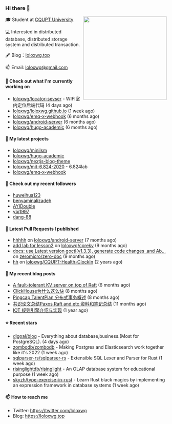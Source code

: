 ### Hi there 👋

<img align="right" src="https://raw.githubusercontent.com/muesli/muesli/master/assets/termenv.png" width="260">
 
🎓 Student at [CQUPT University](https://www.cqupt.edu.cn/)

💻 Interested in distributed database, distributed storage system and distributed transaction.

🖋 Blog：[loloxwg.top](https://loloxwg.top)



📫 Email: [loloxwg@gmail.com](mailto:loloxwg@gmail.com)



#### 👷 Check out what I'm currently working on

- [loloxwg/locator-sevser](https://github.com/loloxwg/locator-sevser) - WIFI室内定位后端代码 (4 days ago)
- [loloxwg/loloxwg.github.io](https://github.com/loloxwg/loloxwg.github.io) (1 week ago)
- [loloxwg/emq-x-webhook](https://github.com/loloxwg/emq-x-webhook) (6 months ago)
- [loloxwg/android-server](https://github.com/loloxwg/android-server) (6 months ago)
- [loloxwg/hugo-academic](https://github.com/loloxwg/hugo-academic) (6 months ago)

#### 🌱 My latest projects

- [loloxwg/minilsm](https://github.com/loloxwg/minilsm)
- [loloxwg/hugo-academic](https://github.com/loloxwg/hugo-academic)
- [loloxwg/nextjs-blog-theme](https://github.com/loloxwg/nextjs-blog-theme)
- [loloxwg/mit-6.824-2020](https://github.com/loloxwg/mit-6.824-2020) - 6.824lab
- [loloxwg/emq-x-webhook](https://github.com/loloxwg/emq-x-webhook)

#### 👯 Check out my recent followers

- [huweihua123](https://github.com/huweihua123)
- [benyaminalizadeh](https://github.com/benyaminalizadeh)
- [AYIDouble](https://github.com/AYIDouble)
- [ybj1997](https://github.com/ybj1997)
- [dang-88](https://github.com/dang-88)

#### 🔨 Latest Pull Requests I published

- [hhhhh](https://github.com/loloxwg/android-server/pull/1) on [loloxwg/android-server](https://github.com/loloxwg/android-server) (7 months ago)
- [add lab for lesson2](https://github.com/loloxwg/corekv/pull/1) on [loloxwg/corekv](https://github.com/loloxwg/corekv) (9 months ago)
- [docs: use Latest version goctl(v1.3.3), generate code changes ,and Ab…](https://github.com/zeromicro/zero-doc/pull/121) on [zeromicro/zero-doc](https://github.com/zeromicro/zero-doc) (9 months ago)
- [hh](https://github.com/loloxwg/CQUPT-Health-ClockIn/pull/1) on [loloxwg/CQUPT-Health-ClockIn](https://github.com/loloxwg/CQUPT-Health-ClockIn) (2 years ago)

#### 📜 My recent blog posts

- [A fault-tolerant KV server on top of Raft](https://loloxwg.top/post/a_fault-tolerant_kv_server_on_top_of_raft/) (6 months ago)
- [ClickHouse为什么这么快](https://loloxwg.top/post/clickhouse%E4%B8%BA%E4%BB%80%E4%B9%88%E8%BF%99%E4%B9%88%E5%BF%AB/) (8 months ago)
- [Pingcap TalentPlan 分布式事务概述](https://loloxwg.top/post/%E5%88%86%E5%B8%83%E5%BC%8F%E4%BA%8B%E5%8A%A1%E6%A6%82%E8%BF%B0/) (8 months ago)
- [共识论文总结Paxos Raft and etc 资料和笔记总结](https://loloxwg.top/post/%E5%85%B1%E8%AF%86%E8%AE%BA%E6%96%87%E6%80%BB%E7%BB%93paxos-raft-and-etc-%E8%B5%84%E6%96%99%E5%92%8C%E7%AC%94%E8%AE%B0%E6%80%BB%E7%BB%93/) (11 months ago)
- [IOT 规则引擎介绍与实现](https://loloxwg.top/post/iot%E8%A7%84%E5%88%99%E5%BC%95%E6%93%8E/) (1 year ago)

#### ⭐ Recent stars

- [digoal/blog](https://github.com/digoal/blog) - Everything about database,business.(Most for PostgreSQL). (4 days ago)
- [zombodb/zombodb](https://github.com/zombodb/zombodb) - Making Postgres and Elasticsearch work together like it&#39;s 2022 (1 week ago)
- [sqlparser-rs/sqlparser-rs](https://github.com/sqlparser-rs/sqlparser-rs) - Extensible SQL Lexer and Parser for Rust (1 week ago)
- [risinglightdb/risinglight](https://github.com/risinglightdb/risinglight) - An OLAP database system for educational purpose (1 week ago)
- [skyzh/type-exercise-in-rust](https://github.com/skyzh/type-exercise-in-rust) - Learn Rust black magics by implementing an expression framework in database systems (1 week ago)

#### 📫 How to reach me

- Twitter: https://twitter.com/loloxwg
- Blog: https://loloxwg.top

